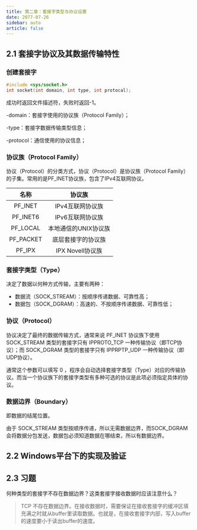 ```yaml
---
title: 第二章：套接字类型与协议设置
date: 2077-07-26
sidebar: auto
article: false
---
```




## 2.1 套接字协议及其数据传输特性

### 创建套接字

```c++
#include <sys/socket.h>
int socket(int domain, int type, int protocal);
```

成功时返回文件描述符，失败时返回-1。

-domain：套接字使用的协议族（Protocol Family）；

-type：套接字数据传输类型信息；

-protocol：通信使用的协议信息；



### 协议族（Protocol Family）

协议（Protocol）的分类方式，协议（Protocol）是协议族（Protocol Family）的子集。常用的是PF_INET协议族，包含了IPv4互联网协议。

|   名称    |        协议族        |
| :-------: | :------------------: |
|  PF_INET  |   IPv4互联网协议族   |
| PF_INET6  |   IPv6互联网协议族   |
| PF_LOCAL  | 本地通信的UNIX协议族 |
| PF_PACKET |  底层套接字的协议族  |
|  PF_IPX   |   IPX Novell协议族   |



### 套接字类型（Type）

决定了数据以何种方式传输，主要有两种：

- 数据流（SOCK_STREAM）：按顺序传递数据、可靠性高；
- 数据包（SOCK_DGRAM）：高速的、不按顺序传递数据、可靠性低；

### 协议（Protocol）

协议决定了最终的数据传输方式，通常来说 PF_INET 协议族下使用SOCK_STREAM 类型的套接字只有 IPPROTO_TCP 一种传输协议（即TCP协议）；而 SOCK_DGRAM 类型的套接字只有 IPPRPTP_UDP 一种传输协议（即UDP协议）。

通常这个参数可以填写 0 ，程序会自动选择套接字类型（Type）对应的传输协议。而当一个协议族下的套接字类型有多种可选的协议是此项必须指定具体的协议。

### 数据边界（Boundary）

即数据的结尾位置。

由于 SOCK_STREAM 类型按顺序传递，所以无需数据边界，而SOCK_DGRAM 会将数据分包发送，数据包必须知道数据在哪结束，所以有数据边界。



## 2.2 Windows平台下的实现及验证



## 2.3 习题

何种类型的套接字不存在数据边界？这类套接字接收数据时应该注意什么？

> TCP 不存在数据边界。在接收数据时，需要保证在接收套接字的缓冲区填充满之时就从buffer里读取数据。也就是，在接收套接字内部，写入buffer的速度要小于读出buffer的速度。